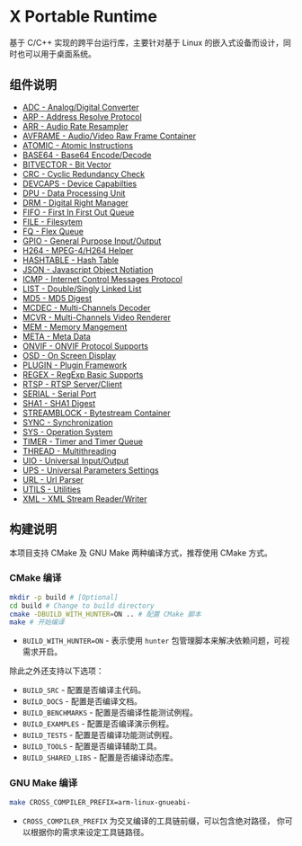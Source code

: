 ﻿X Portable Runtime
==================

基于 C/C++ 实现的跨平台运行库，主要针对基于 Linux 的嵌入式设备而设计，同时也可以用于桌面系统。

组件说明
--------

- [ADC - Analog/Digital Converter](docs/adc.md)
- [ARP - Address Resolve Protocol](docs/arp.md)
- [ARR - Audio Rate Resampler](docs/arr.md)
- [AVFRAME - Audio/Video Raw Frame Container](docs/avframe.md)
- [ATOMIC - Atomic Instructions](docs/atomic.md)
- [BASE64 - Base64 Encode/Decode](docs/base64.md)
- [BITVECTOR - Bit Vector](docs/bitvector.md)
- [CRC - Cyclic Redundancy Check](docs/crc.md)
- [DEVCAPS - Device Capabilties](docs/devcaps.md)
- [DPU - Data Processing Unit](docs/dpu.md)
- [DRM - Digital Right Manager](docs/drm.md)
- [FIFO - First In First Out Queue](docs/fifo.md)
- [FILE - Filesytem](docs/file.md)
- [FQ - Flex Queue](docs/fq.md)
- [GPIO - General Purpose Input/Output](docs/gpio.md)
- [H264 - MPEG-4/H264 Helper](docs/h264.md)
- [HASHTABLE - Hash Table](docs/hashtable.md)
- [JSON - Javascript Object Notiation](docs/json.md)
- [ICMP - Internet Control Messages Protocol](docs/icmp.md)
- [LIST - Double/Singly Linked List](docs/list.md)
- [MD5 - MD5 Digest](docs/md5.md)
- [MCDEC - Multi-Channels Decoder](docs/mcdec.md)
- [MCVR - Multi-Channels Video Renderer](docs/mcvr.md)
- [MEM - Memory Mangement](docs/mem.md)
- [META - Meta Data](docs/meta.md)
- [ONVIF - ONVIF Protocol Supports](docs/onvif.md)
- [OSD - On Screen Display](docs/osd.md)
- [PLUGIN - Plugin Framework](docs/plugin.md)
- [REGEX - RegExp Basic Supports](docs/regex.md)
- [RTSP - RTSP Server/Client](docs/rtsp.md)
- [SERIAL - Serial Port](docs/serial.md)
- [SHA1 - SHA1 Digest](docs/sha1.md)
- [STREAMBLOCK - Bytestream Container](docs/streamblock.md)
- [SYNC - Synchronization](docs/sync.md)
- [SYS - Operation System](docs/sys.md)
- [TIMER - Timer and Timer Queue](docs/timer.md)
- [THREAD - Multithreading](docs/thread.md)
- [UIO - Universal Input/Output](docs/ups.md)
- [UPS - Universal Parameters Settings](docs/ups.md)
- [URL - Url Parser](docs/url.md)
- [UTILS - Utilities](docs/utils.md)
- [XML - XML Stream Reader/Writer](docs/xml.md)

构建说明
--------

本项目支持 CMake 及 GNU Make 两种编译方式，推荐使用 CMake 方式。

### CMake 编译

```sh
mkdir -p build # [Optional]
cd build # Change to build directory
cmake -DBUILD_WITH_HUNTER=ON .. # 配置 CMake 脚本
make # 开始编译
```

- `BUILD_WITH_HUNTER=ON` - 表示使用 `hunter` 包管理脚本来解决依赖问题，可视需求开启。

除此之外还支持以下选项：

- `BUILD_SRC` - 配置是否编译主代码。
- `BUILD_DOCS` - 配置是否编译文档。
- `BUILD_BENCHMARKS` - 配置是否编译性能测试例程。
- `BUILD_EXAMPLES` - 配置是否编译演示例程。
- `BUILD_TESTS` - 配置是否编译功能测试例程。
- `BUILD_TOOLS` - 配置是否编译辅助工具。
- `BUILD_SHARED_LIBS` - 配置是否编译动态库。

### GNU Make 编译

```sh
make CROSS_COMPILER_PREFIX=arm-linux-gnueabi-
```

- `CROSS_COMPILER_PREFIX` 为交叉编译的工具链前缀，可以包含绝对路径，
  你可以根据你的需求来设定工具链路径。
